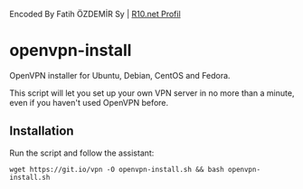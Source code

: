 Encoded By Fatih ÖZDEMİR Sy | [R10.net Profil](https://www.r10.net/profil/122398-fatihsy.html)

# openvpn-install
OpenVPN installer for Ubuntu, Debian, CentOS and Fedora.

This script will let you set up your own VPN server in no more than a minute, even if you haven't used OpenVPN before.
## Installation
Run the script and follow the assistant:

`wget https://git.io/vpn -O openvpn-install.sh && bash openvpn-install.sh`


